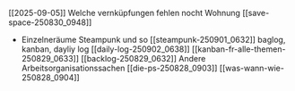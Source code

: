 [[2025-09-05]]
Welche vernküpfungen fehlen nocht
Wohnung [[save-space-250830_0948]]
- Einzelneräume
Steampunk und so [[steampunk-250901_0632]]
baglog, kanban, dayliy log
[[daily-log-250902_0638]]
[[kanban-fr-alle-themen-250829_0633]]
[[backlog-250829_0632]]
Andere Arbeitsorganisationssachen
[[die-ps-250828_0903]]
[[was-wann-wie-250828_0904]]
